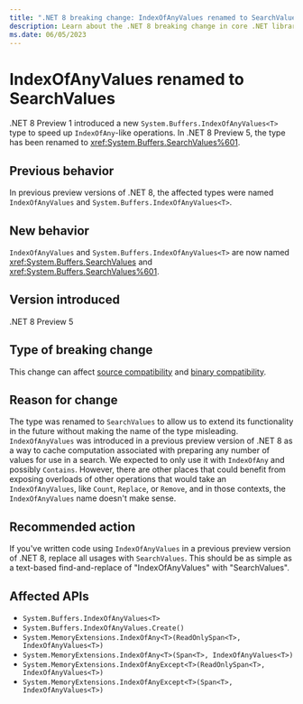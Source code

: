 ```yaml
---
title: ".NET 8 breaking change: IndexOfAnyValues renamed to SearchValues"
description: Learn about the .NET 8 breaking change in core .NET libraries where the IndexOfAnyValues type was renamed to SearchValues.
ms.date: 06/05/2023
---
```

# IndexOfAnyValues renamed to SearchValues

.NET 8 Preview 1 introduced a new `System.Buffers.IndexOfAnyValues<T>` type to speed up `IndexOfAny`-like operations. In .NET 8 Preview 5, the type has been renamed to <xref:System.Buffers.SearchValues%601>.

## Previous behavior

In previous preview versions of .NET 8, the affected types were named `IndexOfAnyValues` and `System.Buffers.IndexOfAnyValues<T>`.

## New behavior

`IndexOfAnyValues` and `System.Buffers.IndexOfAnyValues<T>` are now named <xref:System.Buffers.SearchValues> and <xref:System.Buffers.SearchValues%601>.

## Version introduced

.NET 8 Preview 5

## Type of breaking change

This change can affect [source compatibility](../../categories.md#source-compatibility) and [binary compatibility](../../categories.md#binary-compatibility).

## Reason for change

The type was renamed to `SearchValues` to allow us to extend its functionality in the future without making the name of the type misleading. `IndexOfAnyValues` was introduced in a previous preview version of .NET 8 as a way to cache computation associated with preparing any number of values for use in a search. We expected to only use it with `IndexOfAny` and possibly `Contains`. However, there are other places that could benefit from exposing overloads of other operations that would take an `IndexOfAnyValues`, like `Count`, `Replace`, or `Remove`, and in those contexts, the `IndexOfAnyValues` name doesn't make sense.

## Recommended action

If you've written code using `IndexOfAnyValues` in a previous preview version of .NET 8, replace all usages with `SearchValues`.
This should be as simple as a text-based find-and-replace of "IndexOfAnyValues" with "SearchValues".

## Affected APIs

- `System.Buffers.IndexOfAnyValues<T>`
- `System.Buffers.IndexOfAnyValues.Create()`
- `System.MemoryExtensions.IndexOfAny<T>(ReadOnlySpan<T>, IndexOfAnyValues<T>)`
- `System.MemoryExtensions.IndexOfAny<T>(Span<T>, IndexOfAnyValues<T>)`
- `System.MemoryExtensions.IndexOfAnyExcept<T>(ReadOnlySpan<T>, IndexOfAnyValues<T>)`
- `System.MemoryExtensions.IndexOfAnyExcept<T>(Span<T>, IndexOfAnyValues<T>)`
